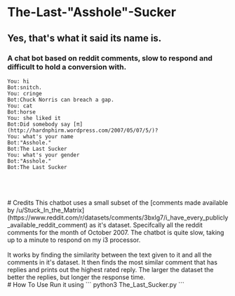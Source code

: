 # The-Last-"Asshole"-Sucker 
## Yes, that's what it said its name is.
### A chat bot based on reddit comments, slow to respond and difficult to hold a conversion with.

```
You: hi
Bot:snitch.
You: cringe
Bot:Chuck Norris can breach a gap.
You: cat
Bot:horse
You: she liked it
Bot:Did somebody say [π](http://hardnphirm.wordpress.com/2007/05/07/5/)?
You: what's your name
Bot:"Asshole."
Bot:The Last Sucker
You: what's your gender
Bot:"Asshole."
Bot:The Last Sucker
```
<br>
<br>
<br>
# Credits
This chatbot uses a small subset of the [comments made available by /u/Stuck_In_the_Matrix](https://www.reddit.com/r/datasets/comments/3bxlg7/i_have_every_publicly_available_reddit_comment) as it's dataset.
Specifcally all the reddit comments for the month of October 2007. The chatbot is quite slow, taking up to a minute to respond on my i3 processor.
<br>
<br>
It works by finding the similarity between the text given to it and all the comments in it's dataset.
It then finds the most similar comment that has replies and prints out the highest rated reply.
The larger the dataset the better the replies, but longer the response time.
<br>
# How To Use
Run it using 
```
python3 The_Last_Sucker.py
```
